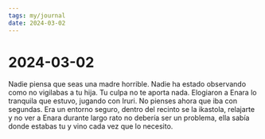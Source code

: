 ```yaml
---
tags: my/journal
date: 2024-03-02
---
```


# 2024-03-02

Nadie piensa que seas una madre horrible.
Nadie ha estado observando como no vigilabas a tu hija.
Tu culpa no te aporta nada.
Elogiaron a Enara lo tranquila que estuvo, jugando con Iruri. No pienses ahora que iba con segundas.
Era un entorno seguro, dentro del recinto se la ikastola, relajarte y no ver a Enara durante largo rato no debería ser un problema, ella sabía donde estabas tu y vino cada vez que lo necesito.